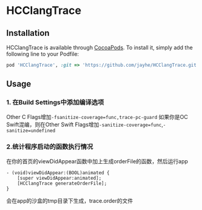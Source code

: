 # HCClangTrace

## Installation

HCClangTrace is available through [CocoaPods](https://cocoapods.org). To install
it, simply add the following line to your Podfile:

```ruby
pod 'HCClangTrace', :git => 'https://github.com/jayhe/HCClangTrace.git'
```

## Usage
### 1. 在Build Settings中添加编译选项
Other C Flags增加`-fsanitize-coverage=func,trace-pc-guard`
如果你是OC Swift混编，则在Other Swift Flags增加`-sanitize-coverage=func`,`-sanitize=undefined`
### 2.统计程序启动的函数执行情况
在你的首页的viewDidAppear函数中加上生成orderFile的函数，然后运行app
```objc
- (void)viewDidAppear:(BOOL)animated {
    [super viewDidAppear:animated];
    [HCClangTrace generateOrderFile];
}

```
会在app的沙盒的tmp目录下生成，trace.order的文件
